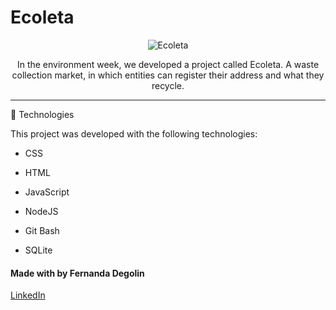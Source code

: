 <h1 align="center">

# Ecoleta
</h1>



<div align="center" >
  <img src="https://i.ibb.co/vLF0FF4/ecoleta.png" alt="Ecoleta">
</div>

<p align="center">
In the environment week, we developed a project called Ecoleta. A waste collection market, in which entities can register their address and what they recycle.</p>

<hr /> 


🚀 Technologies

This project was developed with the following technologies:

- CSS
- HTML
- JavaScript
- NodeJS
- Git Bash

- SQLite

#### Made with by Fernanda Degolin </br>
[LinkedIn](https://www.linkedin.com/in/fernandadegolin/)
